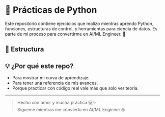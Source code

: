 # 🐍 Prácticas de Python

Este repositorio contiene ejercicios que realizo mientras aprendo Python, funciones, estructuras de control, y herramientas para ciencia de datos. Es parte de mi proceso para convertirme en AI/ML Engineer. 🚀

## 📁 Estructura



## 💡 ¿Por qué este repo?

- Para mostrar mi curva de aprendizaje.
- Para tener una referencia de mis avances.
- Porque practicar con código real vale más que solo ver teoría.

---

> Hecho con amor y mucha práctica 💻✨  
> Sígueme mientras me convierto en AI/ML Engineer 🤓
